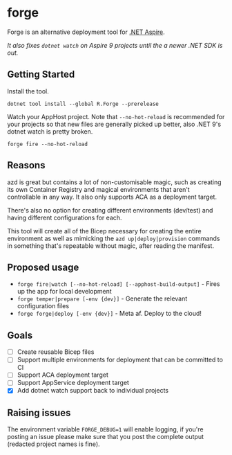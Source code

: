 # forge
Forge is an alternative deployment tool for [.NET Aspire](https://learn.microsoft.com/en-us/dotnet/aspire/get-started/aspire-overview).

_It also fixes `dotnet watch` on Aspire 9 projects until the a newer .NET SDK is out._

## Getting Started

Install the tool.
```
dotnet tool install --global R.Forge --prerelease
```

Watch your AppHost project. Note that `--no-hot-reload` is recommended for your projects so that new files
are generally picked up better, also .NET 9's dotnet watch is pretty broken.
```
forge fire --no-hot-reload
```

## Reasons

azd is great but contains a lot of non-customisable magic, such as creating its own Container Registry and magical environments that aren't controllable in any way. It also only supports ACA as a deployment target.

There's also no option for creating different environments (dev/test) and having different configurations for each.

This tool will create all of the Bicep necessary for creating the entire environment as well as mimicking the `azd up|deploy|provision` commands in something that's repeatable without magic, after reading the manifest.

## Proposed usage

- `forge fire|watch [--no-hot-reload] [--apphost-build-output]` - Fires up the app for local development
- `forge temper|prepare [-env {dev}]` - Generate the relevant configuration files
- `forge forge|deploy [-env {dev}]` - Meta af. Deploy to the cloud!

## Goals

- [ ] Create reusable Bicep files
- [ ] Support multiple environments for deployment that can be committed to CI
- [ ] Support ACA deployment target
- [ ] Support AppService deployment target
- [x] Add dotnet watch support back to individual projects

## Raising issues

The environment variable `FORGE_DEBUG=1` will enable logging, if you're posting an issue please make sure that you post the complete output (redacted project names is fine).
